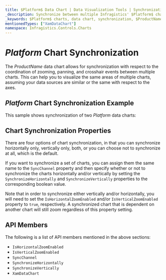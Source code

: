 ```yaml
---
title: $Platform$ Data Chart | Data Visualization Tools | Synchronization | Infragistics
_description: Synchronize between multiple Infragistics' $Platform$ charts controls including zooming, panning and crosshair events. Learn about our $ProductName$ graph synchronization capabilities!
_keywords: $Platform$ charts, data chart, synchronization, $ProductName$, Infragistics
mentionedTypes: ["XamDataChart"]
namespace: Infragistics.Controls.Charts
---
```

# $Platform$ Chart Synchronization

The $ProductName$ data chart allows for synchronization with respect to the coordination of zooming, panning, and crosshair events between multiple charts. This can help you to visualize the same areas of multiple charts, assuming your data sources are similar or the same with respect to the axes.

## $Platform$ Chart Synchronization Example

This sample shows synchronization of two $Platform$ data charts:

<code-view style="height: 600px"
           data-demos-base-url="{environment:dvDemosBaseUrl}"
           iframe-src="{environment:dvDemosBaseUrl}/charts/data-chart-chart-synchronization"
           alt="$Platform$ Chart Synchronization Example"
           github-src="charts/data-chart/chart-synchronization">
</code-view>

<div class="divider--half"></div>

## Chart Synchronization Properties

There are four options of chart synchronization, in that you can synchronize horizontally only, vertically only, both, or you can choose not to synchronize at all, which is the default.

If you want to synchronize a set of charts, you can assign them the same name to the `SyncChannel` property and then specify whether or not to synchronize the charts horizontally and/or vertically by setting the `SynchronizeHorizontally` and `SynchronizeVertically` properties to the corresponding boolean value.

Note that in order to synchronize either vertically and/or horizontally, you will need to set the `IsHorizontalZoomEnabled` and/or `IsVerticalZoomEnabled` property to `true`, respectively. A synchronized chart that is dependent on another chart will still zoom regardless of this property setting.

## API Members

The following is a list of API members mentioned in the above sections:

- `IsHorizontalZoomEnabled`
- `IsVerticalZoomEnabled`
- `SyncChannel`
- `SynchronizeHorizontally`
- `SynchronizeVertically`
- `XamDataChart`
